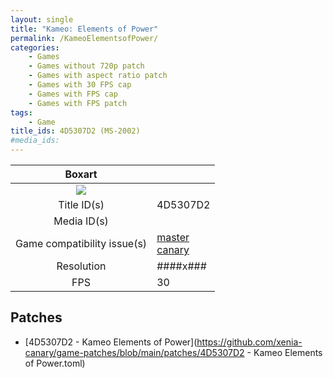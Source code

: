 ```yaml
---
layout: single
title: "Kameo: Elements of Power"
permalink: /KameoElementsofPower/
categories:
    - Games
    - Games without 720p patch
    - Games with aspect ratio patch
    - Games with 30 FPS cap
    - Games with FPS cap
    - Games with FPS patch
tags:
    - Game
title_ids: 4D5307D2 (MS-2002)
#media_ids:
---
```


| Boxart                      |                                                                            |
| :----:                      | :-                                                                         |
| ![](https://download-ssl.xbox.com/content/images/66acd000-77fe-1000-9115-d8024d5307d2/1033/boxartlg.jpg) |
| Title ID(s)                 | 4D5307D2                                                                   |
| Media ID(s)                 |                                                                    |
| Game compatibility issue(s) | [master](https://github.com/xenia-project/game-compatibility/issues/)<br>[canary](https://github.com/xenia-canary/game-compatibility/issues/) |
| Resolution                  | ####x###                                                                   |
| FPS                         | 30                                                                         |

## Patches
* [4D5307D2 - Kameo Elements of Power](https://github.com/xenia-canary/game-patches/blob/main/patches/4D5307D2 - Kameo Elements of Power.toml)

<!--This page was generated by a script. You can remove this comment once the page is verified to be free of mistakes.-->
